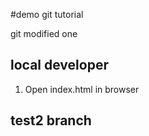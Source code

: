 #demo git tutorial

git modified one

## local developer
1. Open index.html in browser

## test2 branch
